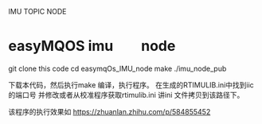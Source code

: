 IMU TOPIC NODE
# easyMQOS imu　　node
git clone this code 
cd easymqOs_IMU_node
make 
./imu_node_pub


下载本代码，然后执行make 编译，执行程序。
在生成的RTIMULIB.ini中找到iic的端口号 并修改或者从校准程序获取rtimulib.ini 讲ini 文件拷贝到该路径下。

该程序的执行效果如
https://zhuanlan.zhihu.com/p/584855452
